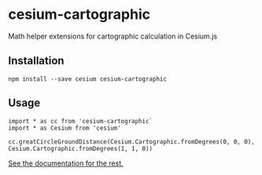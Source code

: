 # cesium-cartographic
Math helper extensions for cartographic calculation in Cesium.js

## Installation

```
npm install --save cesium cesium-cartographic
```

## Usage

```
import * as cc from 'cesium-cartographic`
import * as Cesium from 'cesium'

cc.greatCircleGroundDistance(Cesium.Cartographic.fromDegrees(0, 0, 0), Cesium.Cartographic.fromDegrees(1, 1, 0))
```

[See the documentation for the rest.](https://nicolas-van.github.io/cesium-cartographic/)
